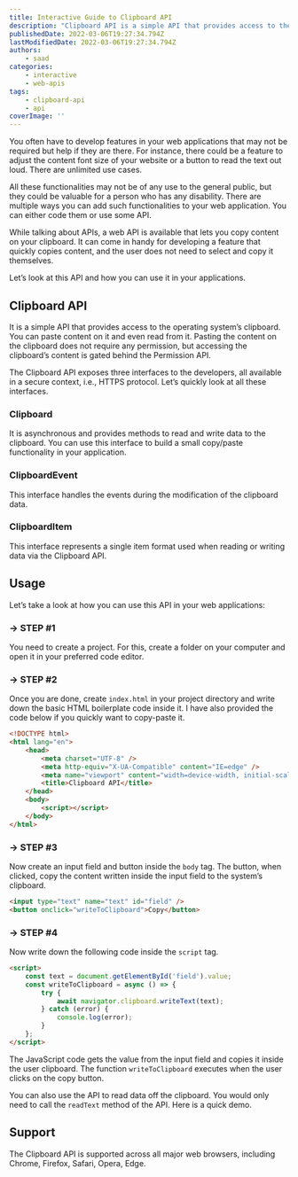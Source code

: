 ```yaml
---
title: Interactive Guide to Clipboard API
description: "Clipboard API is a simple API that provides access to the operating system’s clipboard. You can paste content on it and even read from it. In this piece, let's take a look at what it is and how you can use it in your websites."
publishedDate: 2022-03-06T19:27:34.794Z
lastModifiedDate: 2022-03-06T19:27:34.794Z
authors:
    - saad
categories:
    - interactive
    - web-apis
tags:
    - clipboard-api
    - api
coverImage: ''
---
```


<Lead>

You often have to develop features in your web applications that may not be required but help if they are there. For instance, there could be a feature to adjust the content font size of your website or a button to read the text out loud. There are unlimited use cases.

</Lead>

All these functionalities may not be of any use to the general public, but they could be valuable for a person who has any disability. There are multiple ways you can add such functionalities to your web application. You can either code them or use some API.

While talking about APIs, a web API is available that lets you copy content on your clipboard. It can come in handy for developing a feature that quickly copies content, and the user does not need to select and copy it themselves.

Let’s look at this API and how you can use it in your applications.

## Clipboard API

It is a simple API that provides access to the operating system’s clipboard. You can paste content on it and even read from it. Pasting the content on the clipboard does not require any permission, but accessing the clipboard’s content is gated behind the Permission API.

The Clipboard API exposes three interfaces to the developers, all available in a secure context, i.e., HTTPS protocol. Let’s quickly look at all these interfaces.

### Clipboard

It is asynchronous and provides methods to read and write data to the clipboard. You can use this interface to build a small copy/paste functionality in your application.

### ClipboardEvent

This interface handles the events during the modification of the clipboard data.

### ClipboardItem

This interface represents a single item format used when reading or writing data via the Clipboard API.

## Usage

Let’s take a look at how you can use this API in your web applications:

### → STEP #1

You need to create a project. For this, create a folder on your computer and open it in your preferred code editor.

### → STEP #2

Once you are done, create `index.html` in your project directory and write down the basic HTML boilerplate code inside it. I have also provided the code below if you quickly want to copy-paste it.

```html
<!DOCTYPE html>
<html lang="en">
	<head>
		<meta charset="UTF-8" />
		<meta http-equiv="X-UA-Compatible" content="IE=edge" />
		<meta name="viewport" content="width=device-width, initial-scale=1.0" />
		<title>Clipboard API</title>
	</head>
	<body>
		<script></script>
	</body>
</html>
```

### → STEP #3

Now create an input field and button inside the `body` tag. The button, when clicked, copy the content written inside the input field to the system’s clipboard.

```html
<input type="text" name="text" id="field" />
<button onclick="writeToClipboard">Copy</button>
```

### → STEP #4

Now write down the following code inside the `script` tag.

```html
<script>
	const text = document.getElementById('field').value;
	const writeToClipboard = async () => {
		try {
			await navigator.clipboard.writeText(text);
		} catch (error) {
			console.log(error);
		}
	};
</script>
```

The JavaScript code gets the value from the input field and copies it inside the user clipboard. The function `writeToClipboard` executes when the user clicks on the copy button.

<LearnClipboardAPI showWrite />

You can also use the API to read data off the clipboard. You would only need to call the `readText` method of the API. Here is a quick demo.

<LearnClipboardAPI showRead />

## Support

The Clipboard API is supported across all major web browsers, including Chrome, Firefox, Safari, Opera, Edge.
